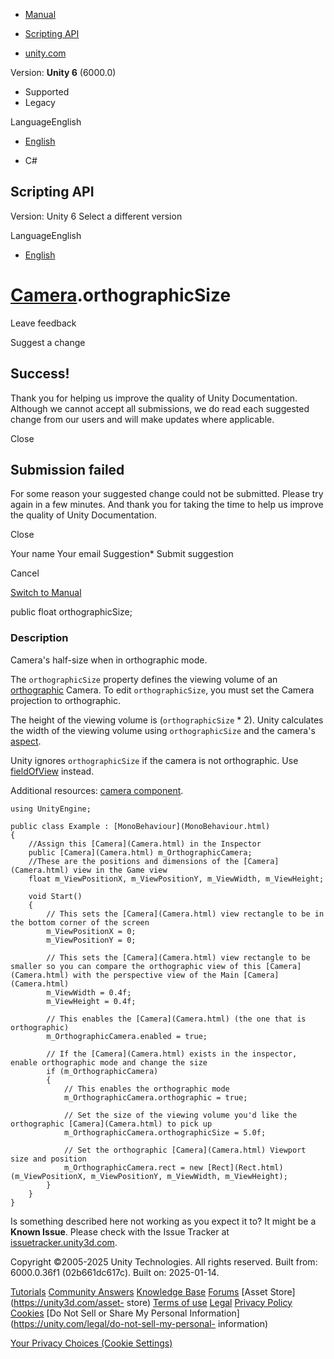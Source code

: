 [ ]()

  * [Manual](../Manual/index.html)
  * [Scripting API](../ScriptReference/index.html)

  * [unity.com](https://unity.com/)

Version: **Unity 6** (6000.0)

  * Supported
  * Legacy

LanguageEnglish

  * [English]()

  * C#

[ ](https://docs.unity3d.com)

## Scripting API

Version: Unity 6 Select a different version

LanguageEnglish

  * [English]()

#  [Camera](Camera.html).orthographicSize

Leave feedback

Suggest a change

## Success!

Thank you for helping us improve the quality of Unity Documentation. Although
we cannot accept all submissions, we do read each suggested change from our
users and will make updates where applicable.

Close

## Submission failed

For some reason your suggested change could not be submitted. Please <a>try
again</a> in a few minutes. And thank you for taking the time to help us
improve the quality of Unity Documentation.

Close

Your name Your email Suggestion* Submit suggestion

Cancel

[Switch to Manual](../Manual/class-Camera.html "Go to Camera Component in the
Manual")

public float orthographicSize;

### Description

Camera's half-size when in orthographic mode.

The `orthographicSize` property defines the viewing volume of an
[orthographic](Camera-orthographic.html) Camera. To edit `orthographicSize`,
you must set the Camera projection to orthographic.  
  
The height of the viewing volume is (`orthographicSize` * 2). Unity calculates
the width of the viewing volume using `orthographicSize` and the camera's
[aspect](Camera-aspect.html).  
  
Unity ignores `orthographicSize` if the camera is not orthographic. Use
[fieldOfView](Camera-fieldOfView.html) instead.  
  
Additional resources: [camera component](../Manual/class-Camera.html).

    
    
    using UnityEngine;  
      
    public class Example : [MonoBehaviour](MonoBehaviour.html)
    {
        //Assign this [Camera](Camera.html) in the Inspector
        public [Camera](Camera.html) m_OrthographicCamera;
        //These are the positions and dimensions of the [Camera](Camera.html) view in the Game view
        float m_ViewPositionX, m_ViewPositionY, m_ViewWidth, m_ViewHeight;  
      
        void Start()
        {
            // This sets the [Camera](Camera.html) view rectangle to be in the bottom corner of the screen
            m_ViewPositionX = 0;
            m_ViewPositionY = 0;  
      
            // This sets the [Camera](Camera.html) view rectangle to be smaller so you can compare the orthographic view of this [Camera](Camera.html) with the perspective view of the Main [Camera](Camera.html)
            m_ViewWidth = 0.4f;
            m_ViewHeight = 0.4f;  
      
            // This enables the [Camera](Camera.html) (the one that is orthographic)
            m_OrthographicCamera.enabled = true;  
      
            // If the [Camera](Camera.html) exists in the inspector, enable orthographic mode and change the size
            if (m_OrthographicCamera)
            {
                // This enables the orthographic mode
                m_OrthographicCamera.orthographic = true;  
      
                // Set the size of the viewing volume you'd like the orthographic [Camera](Camera.html) to pick up
                m_OrthographicCamera.orthographicSize = 5.0f;  
      
                // Set the orthographic [Camera](Camera.html) Viewport size and position
                m_OrthographicCamera.rect = new [Rect](Rect.html)(m_ViewPositionX, m_ViewPositionY, m_ViewWidth, m_ViewHeight);
            }
        }
    }
    

Is something described here not working as you expect it to? It might be a
**Known Issue**. Please check with the Issue Tracker at
[issuetracker.unity3d.com](https://issuetracker.unity3d.com).

Copyright ©2005-2025 Unity Technologies. All rights reserved. Built from:
6000.0.36f1 (02b661dc617c). Built on: 2025-01-14.

[Tutorials](https://unity3d.com/learn) [Community
Answers](https://answers.unity3d.com) [Knowledge
Base](https://support.unity3d.com/hc/en-us)
[Forums](https://forum.unity3d.com) [Asset Store](https://unity3d.com/asset-
store) [Terms of use](https://docs.unity3d.com/Manual/TermsOfUse.html)
[Legal](https://unity.com/legal) [Privacy
Policy](https://unity.com/legal/privacy-policy)
[Cookies](https://unity.com/legal/cookie-policy) [Do Not Sell or Share My
Personal Information](https://unity.com/legal/do-not-sell-my-personal-
information)

[Your Privacy Choices (Cookie Settings)](javascript:void\(0\);)

